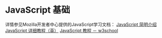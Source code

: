 # JavaScript 基础

详情参见Mozilla开发者中心提供的JavaScript学习文档：
[JavaScript 简明介绍](https://developer.mozilla.org/zh-CN/docs/Learn/Getting_started_with_the_web/JavaScript_basics)
[JavaScript 详细教程（英）](https://developer.mozilla.org/en-US/docs/Web/JavaScript)
[JavaScript 教程 － w3school](http://www.w3school.com.cn/js/)